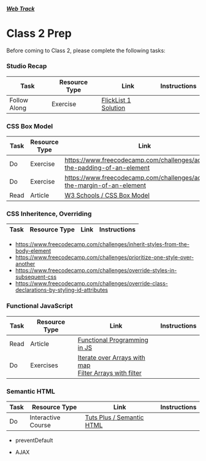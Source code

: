 ##### [Web Track](../..)

# Class 2 Prep 

Before coming to Class 2, please complete the following tasks:

### Studio Recap
Task | Resource Type | Link | Instructions
-----|---------------|------|-------------
Follow Along | Exercise | <a href="../studios/flicklist-1/staff-solution" target="_blank">FlickList 1 Solution</a> | 

### CSS Box Model
Task | Resource Type | Link | Instructions
-----|---------------|------|-------------
Do | Exercise | https://www.freecodecamp.com/challenges/adjusting-the-padding-of-an-element
Do | Exercise | https://www.freecodecamp.com/challenges/adjust-the-margin-of-an-element
Read | Article | <a href="http://www.w3schools.com/css/css_boxmodel.asp" target="_blank"> W3 Schools / CSS Box Model </a> | 

### CSS Inheritence, Overriding
Task | Resource Type | Link | Instructions
-----|---------------|------|-------------
  * https://www.freecodecamp.com/challenges/inherit-styles-from-the-body-element
  * https://www.freecodecamp.com/challenges/prioritize-one-style-over-another
  * https://www.freecodecamp.com/challenges/override-styles-in-subsequent-css
  * https://www.freecodecamp.com/challenges/override-class-declarations-by-styling-id-attributes
 
### Functional JavaScript
Task | Resource Type | Link | Instructions
-----|---------------|------|-------------
Read | Article | <a href="http://cryto.net/~joepie91/blog/2015/05/04/functional-programming-in-javascript-map-filter-reduce/" target="_blank">Functional Programming in JS</a>
Do | Exercises | <a href="https://www.freecodecamp.com/challenges/iterate-over-arrays-with-map" target="_blank">Iterate over Arrays with map</a> <br/> <a href="https://www.freecodecamp.com/challenges/filter-arrays-with-filter" target="_blank">Filter Arrays with filter</a>

### Semantic HTML
Task | Resource Type | Link | Instructions
-----|---------------|------|-------------
Do | Interactive Course | <a href="http://webdesign.tutsplus.com/courses/semantic-html-how-to-structure-web-pages" target="_blank">Tuts Plus / Semantic HTML</a>

 * preventDefault

 * AJAX
